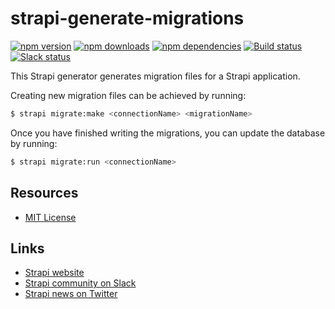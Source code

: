 # strapi-generate-migrations

[![npm version](https://img.shields.io/npm/v/strapi-generate-migrations.svg)](https://www.npmjs.org/package/strapi-generate-migrations)
[![npm downloads](https://img.shields.io/npm/dm/strapi-generate-migrations.svg)](https://www.npmjs.org/package/strapi-generate-migrations)
[![npm dependencies](https://david-dm.org/strapi/strapi-generate-migrations.svg)](https://david-dm.org/strapi/strapi-generate-migrations)
[![Build status](https://travis-ci.org/strapi/strapi-generate-migrations.svg?branch=master)](https://travis-ci.org/strapi/strapi-generate-migrations)
[![Slack status](http://strapi-slack.herokuapp.com/badge.svg)](http://slack.strapi.io)

This Strapi generator generates migration files for a Strapi application.

Creating new migration files can be achieved by running:

```bash
$ strapi migrate:make <connectionName> <migrationName>
```

Once you have finished writing the migrations, you can update the database by running:

```bash
$ strapi migrate:run <connectionName>
```

## Resources

- [MIT License](LICENSE.md)

## Links

- [Strapi website](http://strapi.io/)
- [Strapi community on Slack](http://slack.strapi.io)
- [Strapi news on Twitter](https://twitter.com/strapijs)
